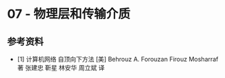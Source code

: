 # 07 - 物理层和传输介质

## 参考资料

- [1] 计算机网络 自顶向下方法 [美] Behrouz A. Forouzan  Firouz Mosharraf 著 张建忠 靳星 林安华 周立斌 译